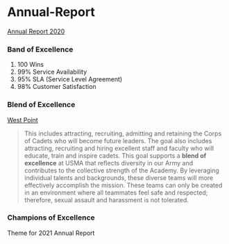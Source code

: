 # Annual-Report

[Annual Report 2020](https://www.uab.edu/it/annualreport/)

### Band of Excellence

1. 100 Wins
2. 99% Service Availability
3. 95% SLA (Service Level Agreement)
4. 98% Customer Satisfaction

### Blend of Excellence

[West Point](https://www.westpoint.edu/sites/default/files/pdfs/ABOUT/2017%20Commitment%20to%20Character%20and%20Excellence.pdf)

> This includes attracting, recruiting, admitting and retaining the Corps of Cadets who will become future leaders. The goal also includes attracting, recruiting and hiring excellent staff and faculty who will educate, train and inspire cadets. This goal supports a **blend of excellence** at USMA that reflects diversity in our Army and contributes to the collective strength of the Academy. By leveraging individual talents and backgrounds, these diverse teams will more effectively accomplish the mission. These teams can only be created in an environment where all teammates feel safe and respected; therefore, sexual assault and harassment is not tolerated. 

### Champions of Excellence
Theme for 2021 Annual Report
